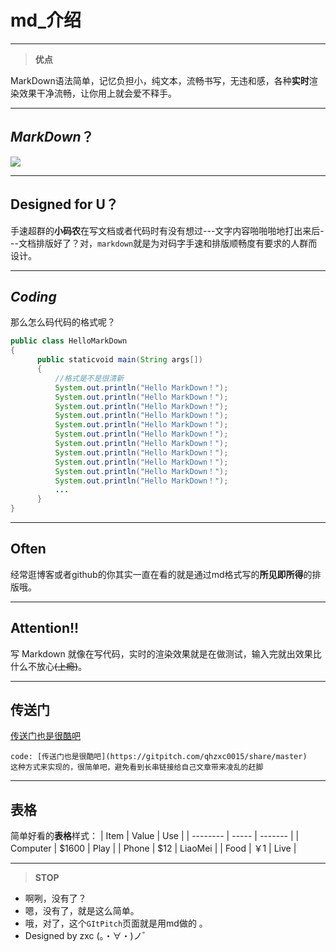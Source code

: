 # md_介绍

---
>  **优点**

MarkDown语法简单，记忆负担小，纯文本，流畅书写，无违和感，各种**实时**渲染效果干净流畅，让你用上就会爱不释手。

---
##  *MarkDown*？
![](http://ou9i51fe5.bkt.clouddn.com/markdown.jpg)

---
## Designed for U？

手速超群的**小码农**在写文档或者代码时有没有想过---文字内容啪啪啪地打出来后---文档排版好了？对，`markdown`就是为对码字手速和排版顺畅度有要求的人群而设计。

---
## *Coding*

那么怎么码代码的格式呢？
```java
public class HelloMarkDown
{
      public staticvoid main(String args[])
      {
          //格式是不是很清新
          System.out.println("Hello MarkDown！");
          System.out.println("Hello MarkDown！");
          System.out.println("Hello MarkDown！");
          System.out.println("Hello MarkDown！");
          System.out.println("Hello MarkDown！");
          System.out.println("Hello MarkDown！");
          System.out.println("Hello MarkDown！");
          System.out.println("Hello MarkDown！");
          System.out.println("Hello MarkDown！");
          System.out.println("Hello MarkDown！");
          System.out.println("Hello MarkDown！");
          ...
      }
}
```

---
## Often

经常逛博客或者github的你其实一直在看的就是通过md格式写的**所见即所得**的排版哦。

---
## Attention!!

写 Markdown 就像在写代码，实时的渲染效果就是在做测试，输入完就出效果比什么不放心~~(上瘾)~~。

---


## 传送门

[传送门也是很酷吧](https://gitpitch.com/qhzxc0015/share/master)

```
code: [传送门也是很酷吧](https://gitpitch.com/qhzxc0015/share/master)
这种方式来实现的，很简单吧，避免看到长串链接给自己文章带来凌乱的赶脚
```

---

## 表格

简单好看的**表格**样式：
| Item     | Value | Use     |
| -------- | ----- | ------- |
| Computer | $1600 | Play    |
| Phone    | $12   | LiaoMei |
| Food     | ￥1    | Live    |

---
>  **STOP**

- 啊咧，没有了？
- 嗯，没有了，就是这么简单。
- 哦，对了，这个`GItPitch`页面就是用md做的 。
- Designed by zxc  (。・∀・)ノ゛